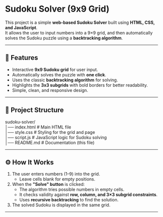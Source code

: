 # Sudoku Solver (9x9 Grid)

This project is a simple **web-based Sudoku Solver** built using **HTML, CSS, and JavaScript**.  
It allows the user to input numbers into a 9×9 grid, and then automatically solves the Sudoku puzzle using a **backtracking algorithm**.

---

## 🚀 Features
- Interactive **9x9 Sudoku grid** for user input.
- Automatically solves the puzzle with **one click**.
- Uses the classic **backtracking algorithm** for solving.
- Highlights the **3x3 subgrids** with bold borders for better readability.
- Simple, clean, and responsive design.

---

## 📂 Project Structure
sudoku-solver/          
│── index.html # Main HTML file             
│── style.css # Styling for the grid and page                  
│── script.js # JavaScript logic for Sudoku solving                         
│── README.md # Documentation (this file)                   

---

## ⚙️ How It Works
1. The user enters numbers (1–9) into the grid.  
   - Leave cells blank for empty positions.
2. When the **"Solve" button** is clicked:
   - The algorithm tries possible numbers in empty cells.
   - It checks validity against **row, column, and 3×3 subgrid constraints**.
   - Uses **recursive backtracking** to find the solution.
3. The solved Sudoku is displayed in the same grid.

---
